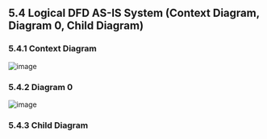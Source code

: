 ## 5.4 Logical DFD AS-IS System (Context Diagram, Diagram 0, Child Diagram)
### 5.4.1 Context Diagram
![image](https://github.com/tkeqin/Seven-Teen_Project1_SAD_20232024/assets/150773849/2ec87190-92a4-407c-8918-dd7865c77229)

### 5.4.2 Diagram 0
![image](https://github.com/tkeqin/Seven-Teen_Project1_SAD_20232024/assets/150773849/20c25afa-72ce-428e-8efc-93de85220af1)

### 5.4.3 Child Diagram
